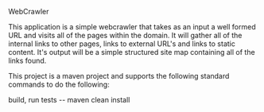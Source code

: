 WebCrawler

This application is a simple webcrawler that takes as an input a well formed URL and visits all of the pages within
the domain.  It will gather all of the internal links to other pages, links to external URL's and links to static
content.  It's output will be a simple structured site map containing all of the links found.

This project is a maven project and supports the following standard commands to do the following:

build, run tests -- maven clean install
